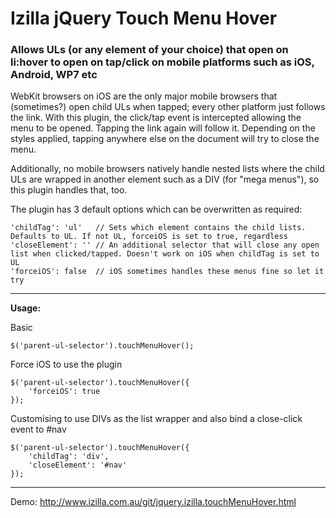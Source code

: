 Izilla jQuery Touch Menu Hover
==============================

###  Allows ULs (or any element of your choice) that open on li:hover to open on tap/click on mobile platforms such as iOS, Android, WP7 etc

WebKit browsers on iOS are the only major mobile browsers that (sometimes?) open child ULs when tapped; every other platform just follows the link. With this plugin, the click/tap event is intercepted allowing the menu to be opened. Tapping the link again will follow it. Depending on the styles applied, tapping anywhere else on the document will try to close the menu.

Additionally, no mobile browsers natively handle nested lists where the child ULs are wrapped in another element such as a DIV (for "mega menus"), so this plugin handles that, too.

The plugin has 3 default options which can be overwritten as required:

```
'childTag': 'ul'   // Sets which element contains the child lists. Defaults to UL. If not UL, forceiOS is set to true, regardless
'closeElement': '' // An additional selector that will close any open list when clicked/tapped. Doesn't work on iOS when childTag is set to UL
'forceiOS': false  // iOS sometimes handles these menus fine so let it try
```

---

**Usage:**

Basic

`$('parent-ul-selector').touchMenuHover();`

Force iOS to use the plugin

```
$('parent-ul-selector').touchMenuHover({
	'forceiOS': true
});
```

Customising to use DIVs as the list wrapper and also bind a close-click event to #nav

```
$('parent-ul-selector').touchMenuHover({
	'childTag': 'div',
	'closeElement': '#nav'
});
```

---

Demo: http://www.izilla.com.au/git/jquery.izilla.touchMenuHover.html
